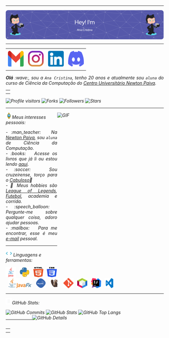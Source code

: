 -----

<div>
<img align="center" alt="Header" src="https://github.com/anacristinags/anacristinags/blob/main/img/github-header-image (1).png?raw=true"/>
</div>

-----

<div align="center">
<table>
<tr>
 <td align="center" colspan="11"></td>
</tr> 
<td><a href="mailto:anacristinasiqueira04@gmail.com" target="_blank"><img src="https://github.com/anacristinags/anacristinags/blob/main/img/gmail3.png?raw=true" width="50px" height="50px"/></a>
</td>
<!--<td><a href="https://wa.me/5531983152055" target="_blank"><img src="https://github.com/anacristinags/anacristinags/blob/main/img/wpp2.png?raw=true" width="50px" height="50px"/></a>
</td> -->
<td><a href="https://www.instagram.com/anavsiq/" target="_blank"><img src="https://github.com/anacristinags/anacristinags/blob/main/img/insta2.png?raw=true" width="50px" height="50px"/></a>
</td>
<td><a href="https://www.linkedin.com/in/ana-cristina-g-97122b242/" target="_blank"><img src="https://github.com/anacristinags/anacristinags/blob/main/img/linkedin2.png?raw=true" width="50px" height="50px"/></a>
<!--<td><a href="https://slack.com/app_redirect?channel=UVD9N6VCL"><img src="https://github.com/anacristinags/anacristinags/blob/main/img/slack.png?raw=true" width="50px" height="50px"/></a>
</td>-->
<td><a href="https://discordapp.com/users/ana-cristina-g-97122b242" target="_blank"><img src="https://github.com/anacristinags/anacristinags/blob/main/img/discord2.png?raw=true" width="50px" height="50px"/></a>
</td>
</td>
</tr>
<tr>
 <td align="center" colspan="11"></td>
</tr> 
</table>

</div>
<div align="justify">
<i><b>Olá</b> :wave:, sou a <code>Ana Cristina</code>, tenho 20 anos e atualmente sou <code>aluna</code> do curso de Ciência da Computação do <a href="https://newtonpaiva.br/" target="_blank">Centro Universitário Newton Paiva</a>. 
<br /> 
</div>
<table align="right">
<tr>
 <td align="center" colspan="1"></td>
</tr>
<tr>
 <td align="center" colspan="1"></td>
</tr> 
</table>
<img alt="Profile visitors" src="https://komarev.com/ghpvc/?username=anacristinags"/>
<img alt="Forks" src="https://img.shields.io/github/forks/anacristinags/anacristinags?logo=git"/>
<img alt="Followers" src="https://img.shields.io/github/followers/anacristinags?style=social"/>
<img alt="Stars" src="https://img.shields.io/github/stars/anacristinags?style=social"/>
<!-- <a href="https://github.com/anacristinags/anacristinags/blob/main/img/pix10.png?raw=true" target="_blank"><img alt="Coffee" src="https://img.shields.io/badge/Buy%20me%20a%20coffee-white?logo=buymeacoffee&logoColor=black"/></a> -->
</div>

-----
<div>
<div>
<img align="right" alt="GIF" src="https://github.com/anacristinags/anacristinags/blob/main/img/dev.gif?raw=true" width="340px" height="520px"/>
</div>

<img height="20" alt="GIF" src="https://github.com/anacristinags/anacristinags/blob/main/img/soulgem.gif?raw=true"/>Meus interesses pessoais:

<div align="justify">
<p> 
- :man_teacher: &nbsp; Na <a href="https://newtonpaiva.br/" target="_blank">Newton Paiva</a>, sou <code>aluna</code> de Ciência da Computação.<br />
<!-- - :atom: &nbsp; Sou entusiasta da Linguagem C, veja alguns códigos que fiz <a href="https://github.com/anacristinags/c" target="_blank">aqui</a>.<br />(Você já viu código recursivo em C em <a href="https://github.com/anacristinags/c/blob/main/Aramuni.c" target="_blank">uma linha</a>? :thinking:)<br /> -->
- :books: &nbsp; Acesse os livros que já li ou estou lendo <a href="https://www.skoob.com.br/usuario/4900252" target="_blank">aqui</a>.<br /> 
- :soccer: &nbsp; Sou cruzeirense, torço para o <a href="https://www.omaiordeminas.com/" target="_blank">Cabuloso</a>🦊<br />
- 🍃 Meus hobbies são <a href="https://www.leagueoflegends.com/pt-br/" target="_blank">League of Legends</a>, <a href="https://www.cruzeiro.com.br/" target="_blank">Futebol</a>, academia e corrida.<br />
- :speech_balloon: &nbsp; Pergunte-me sobre qualquer coisa, adoro ajudar pessoas.<br />
- :mailbox: &nbsp; Para me encontrar, esse é meu <a href="mailto:anacristinasiqueira04@gmail.com" target="_blank">e-mail</a> pessoal.<br />
<!-- - :page_facing_up: &nbsp; Veja meu <a href="http://lattes.cnpq.br/1208427665892059" target="_blank">Currículo Lattes</a> para mais informações. -->
</p>
</div>
</div>

-----

<div>

<img height="20" alt="GIF" src="https://github.com/anacristinags/anacristinags/blob/main/img/skills.gif?raw=true"/>&nbsp;Linguagens e ferramentas:

<code><a href="https://www.java.com/pt-BR/" target="_blank"><img width="32" height="32" src="https://github.com/anacristinags/anacristinags/blob/main/img/java.png?raw=true"/></a></code>
&nbsp; 
<code><a href="https://www.python.org/" target="_blank"><img width="32" height="32" src="https://github.com/anacristinags/anacristinags/blob/main/img/python.png?raw=true"/></a></code>
&nbsp; 
<code><a href="https://www.w3schools.com/html/" target="_blank"><img width="32" height="32" src="https://github.com/anacristinags/anacristinags/blob/main/img/html.svg?raw=true"/></a></code>
&nbsp; 
<code><a href="https://www.w3schools.com/css/" target="_blank"><img width="32" height="32" src="https://github.com/anacristinags/anacristinags/blob/main/img/css.svg?raw=true"/></a></code>
&nbsp; 
<code><a href="https://openjfx.io/" target="_blank"><img height="32" src="https://github.com/anacristinags/anacristinags/blob/main/img/javafx.png?raw=true"/></a></code>
&nbsp; 
<code><a href="https://www.mysql.com/" target="_blank"><img width="32" height="32" src="https://github.com/anacristinags/anacristinags/blob/main/img/mysql.png?raw=true"/></a></code>
&nbsp; 
<code><a href="https://dbeaver.io/" target="_blank"><img width="32" height="32" src="https://github.com/anacristinags/anacristinags/blob/main/img/dbeaver.png?raw=true"/></a></code>
&nbsp; 
<code><a href="https://git-scm.com/" target="_blank"><img width="32" height="32" src="https://github.com/anacristinags/anacristinags/blob/main/img/git.png?raw=true"/></a></code>
&nbsp; 
<code><a href="https://netbeans.apache.org/" target="_blank"><img width="32" height="32" src="https://github.com/anacristinags/anacristinags/blob/main/img/netbeans.png?raw=true"/></a></code>
&nbsp;
<code><a href="https://www.jetbrains.com/idea/" target="_blank"><img width="32" height="32" src="https://github.com/anacristinags/anacristinags/blob/main/img/intellij.png?raw=true"/></a></code>
&nbsp;
<code><a href="https://code.visualstudio.com/" target="_blank"><img width="32" height="32" src="https://github.com/anacristinags/anacristinags/blob/main/img/vs.png?raw=true"/></a></code>
&nbsp;
<br /> 
<!-- Java JavaFX MySQL DBeaver Git NetBeans Intellij
<code><a href="https://www.gnu.org/software/bash/" target="_blank"><img height="32" src="https://github.com/anacristinags/anacristinags/blob/main/img/bash.png?raw=true"/></a></code>
&nbsp; 
<code><a href="https://www.python.org/" target="_blank"><img width="32" height="32" src="https://github.com/anacristinags/anacristinags/blob/main/img/python.png?raw=true"/></a></code>
&nbsp; 
<code><a href="https://www.open-std.org/jtc1/sc22/wg14/" target="_blank"><img width="32" height="32" src="https://github.com/anacristinags/anacristinags/blob/main/img/c.png?raw=true"/></a></code>
&nbsp; 
<code><a href="https://isocpp.org/" target="_blank"><img width="32" height="32" src="https://github.com/anacristinags/anacristinags/blob/main/img/cpp.svg?raw=true"/></a></code>
&nbsp; 
<code><a href="https://docs.microsoft.com/pt-br/dotnet/csharp/" target="_blank"><img width="32" height="32" src="https://github.com/anacristinags/anacristinags/blob/main/img/csharp.png?raw=true"/></a></code> 
&nbsp; 
<code><a href="https://www.primefaces.org/" target="_blank"><img width="32" height="32" src="https://github.com/anacristinags/anacristinags/blob/main/img/primefaces.png?raw=true"/></a></code>
&nbsp;
<code><a href="https://spring.io/" target="_blank"><img width="32" height="32" src="https://github.com/anacristinags/anacristinags/blob/main/img/spring.png?raw=true"/></a></code>
&nbsp;
<code><a href="https://www.playframework.com/" target="_blank"><img width="48" height="32" src="https://github.com/anacristinags/anacristinags/blob/main/img/play.png?raw=true"/></a></code>
&nbsp;
<code><a href="https://www.scala-lang.org/" target="_blank"><img width="32" height="32" src="https://github.com/anacristinags/anacristinags/blob/main/img/scala.png?raw=true"/></a></code>
&nbsp;
<code><a href="https://www.jenkins.io/" target="_blank"><img width="32" height="32" src="https://github.com/anacristinags/anacristinags/blob/main/img/jenkins.svg?raw=true"/></a></code>
&nbsp;
<code><a href="https://www.w3schools.com/html/" target="_blank"><img width="32" height="32" src="https://github.com/anacristinags/anacristinags/blob/main/img/html.svg?raw=true"/></a></code>
&nbsp; 
<code><a href="https://www.w3schools.com/css/" target="_blank"><img width="32" height="32" src="https://github.com/anacristinags/anacristinags/blob/main/img/css.svg?raw=true"/></a></code>
&nbsp; 
<code><a href="https://www.w3schools.com/js/" target="_blank"><img width="32" height="32" src="https://github.com/anacristinags/anacristinags/blob/main/img/js.png?raw=true"/></a></code>
&nbsp; 
<code><a href="https://pt-br.reactjs.org/" target="_blank"><img width="32" height="32" src="https://github.com/anacristinags/anacristinags/blob/main/img/react.png?raw=true"/></a></code>
&nbsp; 
<code><a href="https://docs.microsoft.com/pt-br/windows/win32/lwef/using-vbscript" target="_blank"><img width="32" height="32" src="https://github.com/anacristinags/anacristinags/blob/main/img/vbs.png?raw=true"/></a></code> 
&nbsp; 
<code><a href="https://www.postgresql.org/" target="_blank"><img width="32" height="32" src="https://github.com/anacristinags/anacristinags/blob/main/img/postgresql.png?raw=true"/></a></code>
&nbsp; 
<code><a href="https://www.mongodb.com/pt-br" target="_blank"><img width="32" height="32" src="https://github.com/anacristinags/anacristinags/blob/main/img/mongodb.png?raw=true"/></a></code>
&nbsp; 
<code><a href="https://nodejs.org/en/" target="_blank"><img width="32" height="32" src="https://github.com/anacristinags/anacristinags/blob/main/img/nodejs.png?raw=true"/></a></code>
&nbsp;
<code><a href="https://nextjs.org/" target="_blank"><img width="32" height="32" src="https://github.com/anacristinags/anacristinags/blob/main/img/nextjs.png?raw=true"/></a></code>
&nbsp; 
<code><a href="https://jestjs.io/pt-BR/" target="_blank"><img width="30" height="32" src="https://github.com/anacristinags/anacristinags/blob/main/img/jest.png?raw=true"/></a></code>
&nbsp;
<code><a href="https://prometheus.io/" target="_blank"><img width="32" height="32" src="https://github.com/anacristinags/anacristinags/blob/main/img/prometheus.png?raw=true"/></a></code>
&nbsp;
<code><a href="https://grafana.com/" target="_blank"><img width="32" height="32" src="https://github.com/anacristinags/anacristinags/blob/main/img/grafana.png?raw=true"/></a></code>
&nbsp; 
<code><a href="https://newrelic.com/pt" target="_blank"><img width="32" height="32" src="https://github.com/anacristinags/anacristinags/blob/main/img/newrelic.png?raw=true"/></a></code>
&nbsp; 
<code><a href="https://fastapi.tiangolo.com/" target="_blank"><img width="32" height="32" src="https://github.com/anacristinags/anacristinags/blob/main/img/fastapi.svg?raw=true"/></a></code>
&nbsp; 
<code><a href="https://www.docker.com/" target="_blank"><img width="32" height="32" src="https://github.com/anacristinags/anacristinags/blob/main/img/docker.png?raw=true"/></a></code>
&nbsp; 
<code><a href="https://aws.amazon.com/pt/" target="_blank"><img width="32" height="32" src="https://github.com/anacristinags/anacristinags/blob/main/img/aws.png?raw=true"/></a></code>
&nbsp; 
<code><a href="https://www.heroku.com/" target="_blank"><img width="32" height="32" src="https://github.com/anacristinags/anacristinags/blob/main/img/heroku.png?raw=true"/></a></code>
&nbsp; 
<code><a href="https://dotnet.microsoft.com/en-us/" target="_blank"><img width="32" height="32" src="https://github.com/anacristinags/anacristinags/blob/main/img/dotnet.png?raw=true"/></a></code>
&nbsp; 
<code><a href="https://www.postman.com/" target="_blank"><img width="32" height="32" src="https://github.com/anacristinags/anacristinags/blob/main/img/postman.png?raw=true"/></a></code>
&nbsp; 
<code><a href="https://insomnia.rest/" target="_blank"><img width="32" height="32" src="https://github.com/anacristinags/anacristinags/blob/main/img/insomnia.png?raw=true"/></a></code>
&nbsp; 
<code><a href="https://www.soapui.org/" target="_blank"><img width="32" height="32" src="https://github.com/anacristinags/anacristinags/blob/main/img/soap.png?raw=true"/></a></code>
&nbsp; 
<code><a href="https://redis.io/" target="_blank"><img width="32" height="32" src="https://github.com/anacristinags/anacristinags/blob/main/img/redis.png?raw=true"/></a></code>
&nbsp;
<code><a href="https://aws.amazon.com/pt/s3/" target="_blank"><img width="32" height="32" src="https://github.com/anacristinags/anacristinags/blob/main/img/s3.svg?raw=true"/></a></code>
&nbsp;
<code><a href="https://aws.amazon.com/pt/sqs/" target="_blank"><img width="32" height="32" src="https://github.com/anacristinags/anacristinags/blob/main/img/sqs.png?raw=true"/></a></code>
&nbsp; 
<code><a href="https://about.gitlab.com/" target="_blank"><img width="32" height="32" src="https://github.com/anacristinags/anacristinags/blob/main/img/gitlab.png?raw=true"/></a></code>
&nbsp; 
<code><a href="https://www.jetbrains.com/pt-br/pycharm/download/" target="_blank"><img width="32" height="32" src="https://github.com/anacristinags/anacristinags/blob/main/img/pc.png?raw=true"/></a></code>
&nbsp; 
<code><a href="https://www.eclipse.org/downloads/" target="_blank"><img width="32" height="32" src="https://github.com/anacristinags/anacristinags/blob/main/img/eclipse.png?raw=true"/></a></code>
&nbsp; 
<code><a href="https://code.visualstudio.com/" target="_blank"><img width="32" height="32" src="https://github.com/anacristinags/anacristinags/blob/main/img/vs.png?raw=true"/></a></code>
&nbsp;
<code><a href="https://developer.apple.com/xcode/" target="_blank"><img width="32" height="32" src="https://github.com/anacristinags/anacristinags/blob/main/img/xcode.png?raw=true"/></a></code>
</div> -->

-----

<img height="20" alt="GIF" src="https://github.com/anacristinags/anacristinags/blob/main/img/graphic.gif?raw=true"/>GitHub Stats:

<div>
<img alt="GitHub Commits" width="200px" src="http://github-profile-summary-cards.vercel.app/api/cards/productive-time?username=anacristinags&theme=github_dark"/>
<img alt="GitHub Stats" width="200px" src="http://github-profile-summary-cards.vercel.app/api/cards/stats?username=anacristinags&theme=github_dark"/>
<img align="right" alt="GitHub Details" width="420px" src="http://github-profile-summary-cards.vercel.app/api/cards/profile-details?username=anacristinags&theme=github_dark"/>
<img alt="GitHub Top Langs" width="200px" src="http://github-profile-summary-cards.vercel.app/api/cards/repos-per-language?username=anacristinags&theme=github_dark"/>
</div>

-----

<div>
<table align="right">
<tr>
 <td align="center" colspan="1"></td>
</tr> 
<!-- <tr>
<td><a href="https://pythonmg.github.io/" target="_blank"><img src="https://github.com/anacristinags/anacristinags/blob/main/img/pythonmg.png?raw=true" width="70px" height="70px"/></a></td>
</tr> -->
<tr>
 <td align="center" colspan="1"></td>
</tr> 
</table>
<!-- <img src="https://img.shields.io/badge/Python-Expert-blue?logo=Python"/>
<img src="https://img.shields.io/badge/Java-Expert-blue"/>
<img src="https://img.shields.io/badge/C-Enthusiast-blue"/>
<img src="https://img.shields.io/badge/TDD-Advocate-blue"/>
<img src="https://img.shields.io/badge/Clean%20Code-Evangelist-blue"/>
<img src="https://img.shields.io/badge/Open%20Source-Lover-blue?logo=opensourceinitiative"/>
<br />
<img src="https://img.shields.io/badge/Flask-Dev-blue?logo=Flask"/>
<img src="https://img.shields.io/badge/FastAPI-Dev-blue?logo=FastAPI"/>
<img src="https://img.shields.io/badge/JavaScript-Dev-blue?logo=javascript"/>
<img src="https://img.shields.io/badge/Node.js-Dev-blue?logo=Node.js"/>
<img src="https://img.shields.io/badge/Next.js-Dev-blue?logo=Next.js"/>
<img src="https://img.shields.io/badge/AWS-Dev-blue?logo=amazonaws"/>
<img src="https://img.shields.io/badge/Docker-Dev-blue?logo=docker"/>
<img src="https://img.shields.io/badge/Grafana-Dev-blue?logo=grafana"/>
<img src="https://img.shields.io/badge/New%20Relic-Dev-blue?logo=newrelic"/>
<a href="https://github.com/pythonmg" target="_blank"><img alt="Python-MG" src="https://img.shields.io/badge/Siga%20a%20comunidade%20mineira%20de%20python%3A-Python--MG-blue?logo=Python"/></a>
<img src="https://img.shields.io/badge/OS-macOS-informational?logo=apple&logoColor=white"/>
<img src="https://img.shields.io/badge/OS-Linux-informational?logo=linux&logoColor=white"/>
<br />
<img alt="Profile visitors" src="https://komarev.com/ghpvc/?username=anacristinags"/>
<img alt="Forks" src="https://img.shields.io/github/forks/anacristinags/anacristinags?logo=git"/>
<!--<a href="https://stars.github.com/nominate/" target="_blank"><img src="https://img.shields.io/static/v1?label=%F0%9F%8C%9F&message=If%20useful&color=blue"/></a>
<img alt="Lines of code" src="https://img.shields.io/badge/Somando--se%20os%20reposit%C3%B3rios%3A-%2B100%20mil%20linhas%20de%20c%C3%B3digo%20compartilhadas-blue?logo=GitHub"/>
<br /> 
<img alt="Followers" src="https://img.shields.io/github/followers/anacristinags?style=social"/>
<img alt="Stars" src="https://img.shields.io/github/stars/anacristinags?style=social"/>
<a href="https://github.com/anacristinags/anacristinags/blob/main/img/pix10.png?raw=true" target="_blank"><img alt="Coffee" src="https://img.shields.io/badge/Buy%20me%20a%20coffee-white?logo=buymeacoffee&logoColor=black"/></a>
</div> -->

<!-- ----- -->


